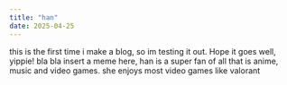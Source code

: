 ```yaml
---
title: "han"
date: 2025-04-25
---
```

this is the first time i make a blog, so im testing it out.
Hope it goes well, yippie!
bla bla insert a meme here, han is a super fan of all that is anime, music and video games.
she enjoys most video games like valorant
